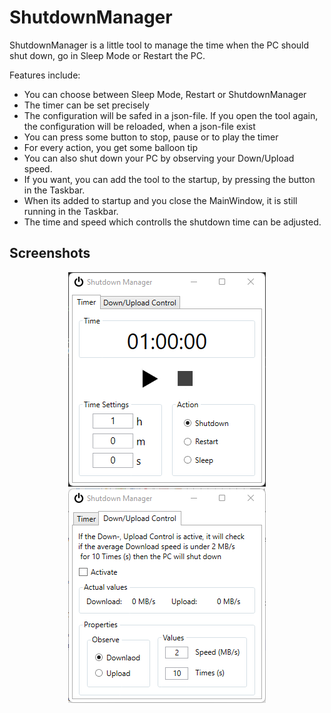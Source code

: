 # ShutdownManager

ShutdownManager is a little tool to manage the time when the PC should shut down, go in Sleep Mode or Restart the PC.

Features include:

- You can choose between Sleep Mode, Restart or ShutdownManager
- The timer can be set precisely
- The configuration will be safed in a json-file. If you open the tool again, the configuration will be reloaded, when a json-file exist
- You can press some button to stop, pause or to play the timer
- For every action, you get some balloon tip
- You can also shut down your PC by observing your Down/Upload speed. 
- If you want, you can add the tool to the startup, by pressing the button in the Taskbar.
- When its added to startup and you close the MainWindow, it is still running in the Taskbar.
- The time and speed which controlls the shutdown time can be adjusted.

## Screenshots

<div align="center">
    <img alt="Setup" src="./screenshots/MainScreenshot1.png">
	<img alt="Setup" src="./screenshots/MainScreenshot2.png">
</div>
